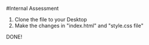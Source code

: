 #Internal Assessment


1. Clone the file to your Desktop
2. Make the changes in "index.html" and "style.css file"

 
 DONE!
